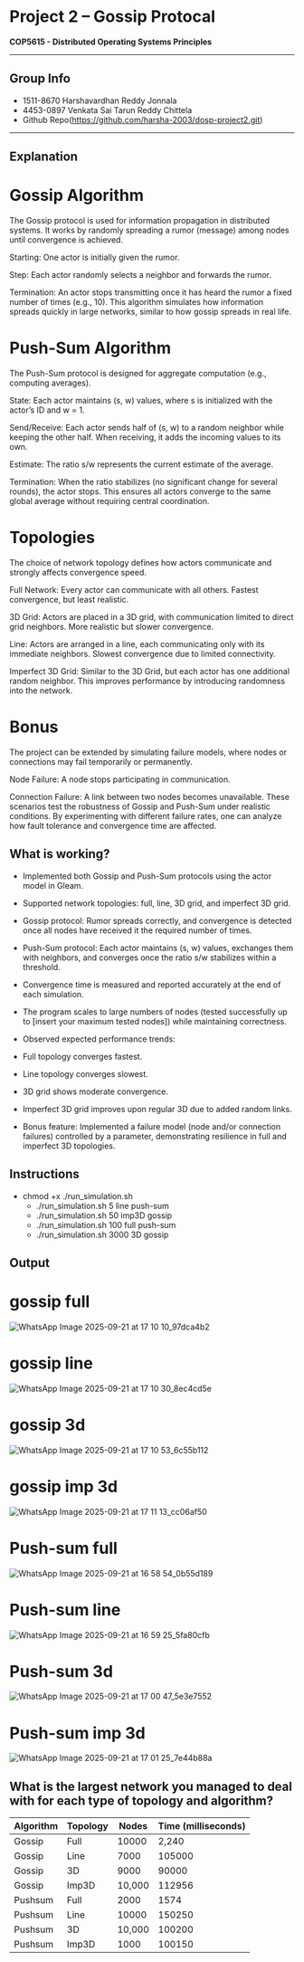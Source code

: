 # Project 2 – Gossip Protocal
**COP5615 - Distributed Operating Systems Principles**

---
## Group Info
* 1511-8670 Harshavardhan Reddy Jonnala 
* 4453-0897 Venkata Sai Tarun Reddy Chittela 
* Github Repo(https://github.com/harsha-2003/dosp-project2.git)
---
## Explanation

# Gossip Algorithm

The Gossip protocol is used for information propagation in distributed systems. It works by randomly spreading a rumor (message) among nodes until convergence is achieved.

Starting: One actor is initially given the rumor.

Step: Each actor randomly selects a neighbor and forwards the rumor.

Termination: An actor stops transmitting once it has heard the rumor a fixed number of times (e.g., 10).
This algorithm simulates how information spreads quickly in large networks, similar to how gossip spreads in real life.

# Push-Sum Algorithm

The Push-Sum protocol is designed for aggregate computation (e.g., computing averages).

State: Each actor maintains (s, w) values, where s is initialized with the actor’s ID and w = 1.

Send/Receive: Each actor sends half of (s, w) to a random neighbor while keeping the other half. When receiving, it adds the incoming values to its own.

Estimate: The ratio s/w represents the current estimate of the average.

Termination: When the ratio stabilizes (no significant change for several rounds), the actor stops.
This ensures all actors converge to the same global average without requiring central coordination.

# Topologies

The choice of network topology defines how actors communicate and strongly affects convergence speed.

Full Network: Every actor can communicate with all others. Fastest convergence, but least realistic.

3D Grid: Actors are placed in a 3D grid, with communication limited to direct grid neighbors. More realistic but slower convergence.

Line: Actors are arranged in a line, each communicating only with its immediate neighbors. Slowest convergence due to limited connectivity.

Imperfect 3D Grid: Similar to the 3D Grid, but each actor has one additional random neighbor. This improves performance by introducing randomness into the network.

# Bonus 

The project can be extended by simulating failure models, where nodes or connections may fail temporarily or permanently.

Node Failure: A node stops participating in communication.

Connection Failure: A link between two nodes becomes unavailable.
These scenarios test the robustness of Gossip and Push-Sum under realistic conditions. By experimenting with different failure rates, one can analyze how fault tolerance and convergence time are affected.
## What is working?  

* Implemented both Gossip and Push-Sum protocols using the actor model in Gleam.

* Supported network topologies: full, line, 3D grid, and imperfect 3D grid.

* Gossip protocol: Rumor spreads correctly, and convergence is detected once all nodes have received it the required number of times.

* Push-Sum protocol: Each actor maintains (s, w) values, exchanges them with neighbors, and converges once the ratio s/w stabilizes within a threshold.

* Convergence time is measured and reported accurately at the end of each simulation.

* The program scales to large numbers of nodes (tested successfully up to [insert your maximum tested nodes]) while maintaining correctness.

* Observed expected performance trends:

* Full topology converges fastest.

* Line topology converges slowest.

* 3D grid shows moderate convergence.

* Imperfect 3D grid improves upon regular 3D due to added random links.

* Bonus feature: Implemented a failure model (node and/or connection failures) controlled by a parameter, demonstrating resilience in full and imperfect 3D topologies.

## Instructions

* chmod +x ./run_simulation.sh
  * ./run_simulation.sh 5 line push-sum
  * ./run_simulation.sh 50 imp3D gossip
  * ./run_simulation.sh 100 full push-sum
  * ./run_simulation.sh 3000 3D gossip
    
## Output

# gossip full
![WhatsApp Image 2025-09-21 at 17 10 10_97dca4b2](https://github.com/user-attachments/assets/2aadbcfe-455c-433f-9311-142b290fb226)

# gossip line
![WhatsApp Image 2025-09-21 at 17 10 30_8ec4cd5e](https://github.com/user-attachments/assets/6393762b-05c8-4417-b955-d8d61eb0b38e)

# gossip 3d
![WhatsApp Image 2025-09-21 at 17 10 53_6c55b112](https://github.com/user-attachments/assets/789f4d20-8485-4dc0-907b-b9ac4ef6efc2)

# gossip imp 3d
![WhatsApp Image 2025-09-21 at 17 11 13_cc06af50](https://github.com/user-attachments/assets/33b4d67a-1395-4da7-a874-a876455309a0)

# Push-sum full
![WhatsApp Image 2025-09-21 at 16 58 54_0b55d189](https://github.com/user-attachments/assets/80a1c24a-f7c6-40b3-a70f-546c229ae4e7)

# Push-sum line
![WhatsApp Image 2025-09-21 at 16 59 25_5fa80cfb](https://github.com/user-attachments/assets/92f0c124-8b4f-4e5e-85e1-f0c493c22b69)

# Push-sum 3d
![WhatsApp Image 2025-09-21 at 17 00 47_5e3e7552](https://github.com/user-attachments/assets/9a175d67-57cd-4762-9374-5c0d5f1c6f2f)

# Push-sum imp 3d
![WhatsApp Image 2025-09-21 at 17 01 25_7e44b88a](https://github.com/user-attachments/assets/6881204c-4f5f-47b4-82f9-4610170feef6)

## What is the largest network you managed to deal with for each type of topology and algorithm?
| Algorithm      | Topology | Nodes | Time (milliseconds)
| ----------- | ----------- | ------| ------------- |
| Gossip | Full | 10000  | 2,240 |
| Gossip | Line |7000 |105000 | 
| Gossip | 3D | 9000 | 90000|
| Gossip | Imp3D | 10,000 | 112956 |
| Pushsum | Full | 2000 |1574 |
| Pushsum | Line |10000 | 150250| 
| Pushsum | 3D |10,000 | 100200 |
| Pushsum | Imp3D | 1000|100150 |




